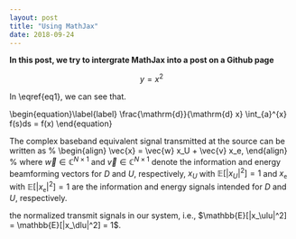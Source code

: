 ```yaml
---
layout: post
title: "Using MathJax"
date: 2018-09-24
---
```

**In this post, we try to intergrate MathJax into a post on a Github page**

$$ \begin{equation} \label{eq1} y = x^2 \end{equation} $$

In \eqref{eq1}, we can see that. 

\begin{equation}\label{label}
\frac{\mathrm{d}}{\mathrm{d} x} \int_{a}^{x} f(s)ds = f(x)
\end{equation}

The complex baseband equivalent signal transmitted at the source can be written as 
%
\begin{align}
	\vec{x} = \vec{w} x_U + \vec{v} x_e,
\end{align}
%
where $\vec{w} \in \mathbb{C}^{N\times1}$ and $\vec{v} \in \mathbb{C}^{N\times 1}$ denote the information and energy beamforming vectors for $D$ and $U$, respectively, $x_U$ with $\mathbb{E}[|x_U|^2] =1$ and $x_\mathtt{e}$ with $\mathbb{E}[|x_\mathtt{e}|^2] =1$ are the information and energy signals intended for $D$ and $U$, respectively.


the normalized transmit signals in our system, i.e., $\mathbb{E}[|x_\ulu|^2] = \mathbb{E}[|x_\dlu|^2] = 1$.
